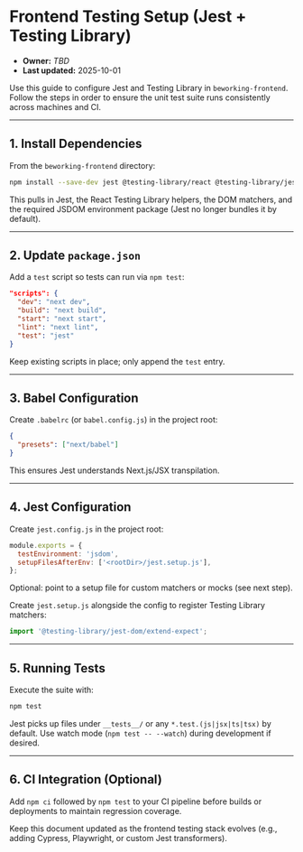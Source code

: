 # Frontend Testing Setup (Jest + Testing Library)
- **Owner:** _TBD_
- **Last updated:** 2025-10-01

Use this guide to configure Jest and Testing Library in `beworking-frontend`. Follow the steps in order to ensure the unit test suite runs consistently across machines and CI.

---

## 1. Install Dependencies
From the `beworking-frontend` directory:
```bash
npm install --save-dev jest @testing-library/react @testing-library/jest-dom jest-environment-jsdom
```
This pulls in Jest, the React Testing Library helpers, the DOM matchers, and the required JSDOM environment package (Jest no longer bundles it by default).

---

## 2. Update `package.json`
Add a `test` script so tests can run via `npm test`:
```json
"scripts": {
  "dev": "next dev",
  "build": "next build",
  "start": "next start",
  "lint": "next lint",
  "test": "jest"
}
```
Keep existing scripts in place; only append the `test` entry.

---

## 3. Babel Configuration
Create `.babelrc` (or `babel.config.js`) in the project root:
```json
{
  "presets": ["next/babel"]
}
```
This ensures Jest understands Next.js/JSX transpilation.

---

## 4. Jest Configuration
Create `jest.config.js` in the project root:
```js
module.exports = {
  testEnvironment: 'jsdom',
  setupFilesAfterEnv: ['<rootDir>/jest.setup.js'],
};
```
Optional: point to a setup file for custom matchers or mocks (see next step).

Create `jest.setup.js` alongside the config to register Testing Library matchers:
```js
import '@testing-library/jest-dom/extend-expect';
```

---

## 5. Running Tests
Execute the suite with:
```bash
npm test
```
Jest picks up files under `__tests__/` or any `*.test.(js|jsx|ts|tsx)` by default. Use watch mode (`npm test -- --watch`) during development if desired.

---

## 6. CI Integration (Optional)
Add `npm ci` followed by `npm test` to your CI pipeline before builds or deployments to maintain regression coverage.

Keep this document updated as the frontend testing stack evolves (e.g., adding Cypress, Playwright, or custom Jest transformers).
